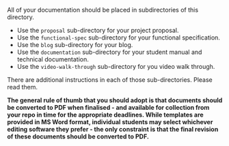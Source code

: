 All of your documentation should be placed in subdirectories of this directory.

- Use the `proposal` sub-directory for your project proposal.
- Use the `functional-spec` sub-directory for your functional specification.
- Use the `blog` sub-directory for your blog.
- Use the `documentation` sub-directory for your student manual and technical documentation.
- Use the `video-walk-through` sub-directory for you video walk through.

There are additional instructions in each of those sub-directories.  Please read them.

**The general rule of thumb that you should adopt is that documents should be converted
to PDF when finalised - and available for collection from your repo in time for the
appropriate deadlines. While templates are provided in MS Word format, individual 
students may select whichever editing software they prefer - the only constraint is that
the final revision of these documents should be converted to PDF.**
